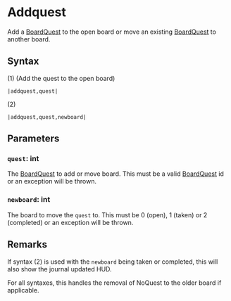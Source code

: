 # Addquest

Add a [BoardQuest](../../Enums%20and%20IDs/BoardQuests.md) to the open board or move an existing [BoardQuest](../../Enums%20and%20IDs/BoardQuests.md) to another board.

## Syntax

(1) (Add the quest to the open board)

````
|addquest,quest|
````

(2)

````
|addquest,quest,newboard|
````

## Parameters

### `quest`: int

The [BoardQuest](../../Enums%20and%20IDs/BoardQuests.md) to add or move board. This must be a valid [BoardQuest](../../Enums%20and%20IDs/BoardQuests.md) id or an exception will be thrown.

### `newboard`: int

The board to move the `quest` to. This must be 0 (open), 1 (taken) or 2 (completed) or an exception will be thrown.

## Remarks

If syntax (2) is used with the `newboard` being taken or completed, this will also show the journal updated HUD.

For all syntaxes, this handles the removal of NoQuest to the older board if applicable.
